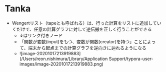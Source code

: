 # Tanka

- Wengertリスト（tapeとも呼ばれる）は、行った計算をリストに追加していくだけで、任意の計算グラフに対して逆伝搬を正しく行うことができる
  - ↓はリンク付きノード
  - 「関数が変数(input)をもつ、変数が関数(creator)を持つ」ことによって、端末から起点までの計算グラフを逆向きに辿れるようになる
  - ![image-20201017213919883](/Users/reon.nishimura/Library/Application Support/typora-user-images/image-20201017213919883.png)

